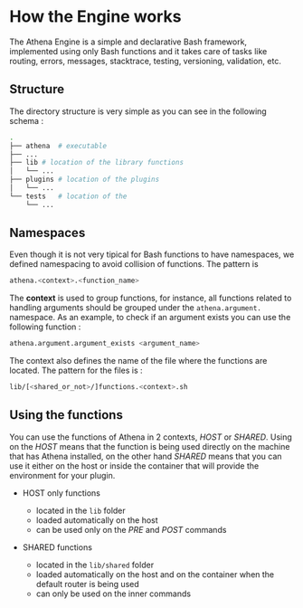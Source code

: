 # How the Engine works

The Athena Engine is a simple and declarative Bash framework, implemented using only Bash functions and it takes care of tasks like routing, errors, messages, stacktrace, testing, versioning, validation, etc.

## Structure
The directory structure is very simple as you can see in the following schema :

```bash
.
├── athena  # executable
├── ...
├── lib # location of the library functions
│   └── ...
├── plugins # location of the plugins
│   └── ...
└── tests   # location of the
    └── ...
```

## Namespaces
Even though it is not very tipical for Bash functions to have namespaces, we defined namespacing to avoid collision of functions. The pattern is

```bash
athena.<context>.<function_name>
```

The **context** is used to group functions, for instance, all functions related to handling arguments should be grouped under the ```athena.argument.``` namespace. As an example, to check if an argument exists you can use the following function :

```bash
athena.argument.argument_exists <argument_name>
```

The context also defines the name of the file where the functions are located. The pattern for the files is :

```bash
lib/[<shared_or_not>/]functions.<context>.sh
```

## Using the functions

You can use the functions of Athena in 2 contexts, *HOST* or *SHARED*. Using on the *HOST* means that the function is being used directly on the machine that has Athena installed, on the other hand *SHARED* means that you can use it either on the host or inside the container that will provide the environment for your plugin.

* HOST only functions

  * located in the ```lib``` folder
  * loaded automatically on the host
  * can be used only on the *PRE* and *POST* commands


* SHARED functions

  * located in the ```lib/shared``` folder
  * loaded automatically on the host and on the container when the default router is being used
  * can only be used on the inner commands
